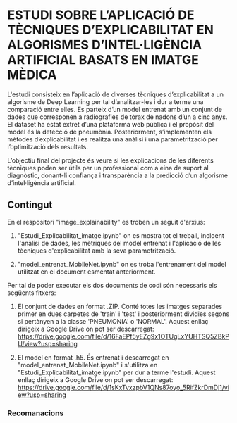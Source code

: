 # ESTUDI SOBRE L’APLICACIÓ DE TÈCNIQUES D’EXPLICABILITAT EN ALGORISMES D’INTEL·LIGÈNCIA ARTIFICIAL BASATS EN IMATGE MÈDICA
L'estudi consisteix en l’aplicació de diverses tècniques d’explicabilitat a un algorisme de Deep Learning per tal d’analitzar-les i dur a 
terme una comparació entre elles. Es parteix d’un model entrenat amb un conjunt de dades que corresponen a radiografies de tòrax de nadons d’un a cinc anys. 
El dataset ha estat extret d’una plataforma web pública i el propòsit del model és la detecció de pneumònia. 
Posteriorment, s’implementen els mètodes d’explicabilitat i es realitza una anàlisi i una parametrització per l’optimització dels resultats. 

L’objectiu final del projecte és veure si les explicacions de les diferents tècniques poden ser útils per un professional com a eina de suport al diagnòstic, 
donant-li confiança i transparència a la predicció d’un algorisme d’intel·ligència artificial. 

## Contingut
En el respositori "image_explainability" es troben un seguit d'arxius:

1. "Estudi_Explicabilitat_imatge.ipynb" on es mostra tot el treball, incloent l'anàlisi de dades, les mètriques del model entrenat i 
l'aplicació de les tècniques d'explicabilitat amb la seva parametrització. 

2. "model_entrenat_MobileNet.ipynb" on es troba l'entrenament del model utilitzat en el document esmentat anteriorment.

Per tal de poder executar els dos documents de codi són necessaris els següents fitxers:

1. El conjunt de dades en format .ZIP. Conté totes les imatges separades primer en dues carpetes de 'train' i 'test' i posteriorment dividies segons si pertànyen a
la classe 'PNEUMONIA' o 'NORMAL'. 
Aquest enllaç dirigeix a Google Drive on pot ser descarregat: https://drive.google.com/file/d/16FaEPf5yEZg9x1OTUgLxYUHTSQ5ZBkPU/view?usp=sharing

2. El model en format .h5. És entrenat i descarregat en "model_entrenat_MobileNet.ipynb" i s'utilitza en "Estudi_Explicabilitat_imatge.ipynb" per dur a terme l'estudi.
Aquest enllaç dirigeix a Google Drive on pot ser descarregat: https://drive.google.com/file/d/1sKxTvxzpbV1QNs87oyo_5RifZkrDmDj1/view?usp=sharing

### Recomanacions
